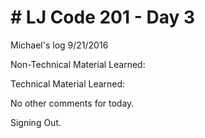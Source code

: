 <h1># LJ Code 201 - Day 3</h1>

Michael's log 9/21/2016

Non-Technical Material Learned:

Technical Material Learned:

No other comments for today.

Signing Out.
